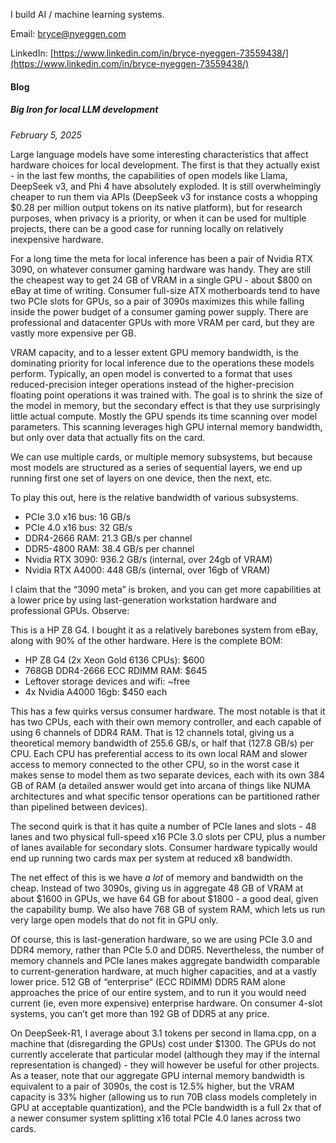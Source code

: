 I build AI / machine learning systems.

Email: [bryce@nyeggen.com](bryce@nyeggen.com)

LinkedIn: [https://www.linkedin.com/in/bryce-nyeggen-73559438/](https://www.linkedin.com/in/bryce-nyeggen-73559438/)

#### Blog

##### Big Iron for local LLM development
*February 5, 2025*

Large language models have some interesting characteristics that affect hardware choices for local development.  The first is that they actually exist - in the last few months, the capabilities of open models like Llama, DeepSeek v3, and Phi 4 have absolutely exploded.  It is still overwhelmingly cheaper to run them via APIs (DeepSeek v3 for instance costs a whopping $0.28 per million output tokens on its native platform), but for research purposes, when privacy is a priority, or when it can be used for multiple projects, there can be a good case for running locally on relatively inexpensive hardware.

For a long time the meta for local inference has been a pair of Nvidia RTX 3090, on whatever consumer gaming hardware was handy.  They are still the cheapest way to get 24 GB of VRAM in a single GPU - about $800 on eBay at time of writing.  Consumer full-size ATX motherboards tend to have two PCIe slots for GPUs, so a pair of 3090s maximizes this while falling inside the power budget of a consumer gaming power supply.  There are professional and datacenter GPUs with more VRAM per card, but they are vastly more expensive per GB.

VRAM capacity, and to a lesser extent GPU memory bandwidth, is the dominating priority for local inference due to the operations these models perform.  Typically, an open model is converted to a format that uses reduced-precision integer operations instead of the higher-precision floating point operations it was trained with.  The goal is to shrink the size of the model in memory, but the secondary effect is that they use surprisingly little actual compute.  Mostly the GPU spends its time scanning over model parameters.  This scanning leverages high GPU internal memory bandwidth, but only over data that actually fits on the card.  

We can use multiple cards, or multiple memory subsystems, but because most models are structured as a series of sequential layers, we end up running first one set of layers on one device, then the next, etc.

To play this out, here is the relative bandwidth of various subsystems.

- PCIe 3.0 x16 bus: 16 GB/s
- PCIe 4.0 x16 bus: 32 GB/s
- DDR4-2666 RAM: 21.3 GB/s per channel
- DDR5-4800 RAM: 38.4 GB/s per channel
- Nvidia RTX 3090: 936.2 GB/s (internal, over 24gb of VRAM)
- Nvidia RTX A4000: 448 GB/s (internal, over 16gb of VRAM)

I claim that the “3090 meta” is broken, and you can get more capabilities at a lower price by using last-generation workstation hardware and professional GPUs.  Observe:

This is a HP Z8 G4.  I bought it as a relatively barebones system from eBay, along with 90% of the other hardware.  Here is the complete BOM:

- HP Z8 G4 (2x Xeon Gold 6136 CPUs): $600
- 768GB DDR4-2666 ECC RDIMM RAM: $645
- Leftover storage devices and wifi: ~free
- 4x Nvidia A4000 16gb: $450 each

This has a few quirks versus consumer hardware.  The most notable is that it has two CPUs, each with their own memory controller, and each capable of using 6 channels of DDR4 RAM.  That is 12 channels total, giving us a theoretical memory bandwidth of 255.6 GB/s, or half that (127.8 GB/s) per CPU.  Each CPU has preferential access to its own local RAM and slower access to memory connected to the other CPU, so in the worst case it makes sense to model them as two separate devices, each with its own 384 GB of RAM (a detailed answer would get into arcana of things like NUMA architectures and what specific tensor operations can be partitioned rather than pipelined between devices).

The second quirk is that it has quite a number of PCIe lanes and slots - 48 lanes and two physical full-speed x16 PCIe 3.0 slots per CPU, plus a number of lanes available for secondary slots.  Consumer hardware typically would end up running two cards max per system at reduced x8 bandwidth.

The net effect of this is we have *a lot* of memory and bandwidth on the cheap.  Instead of two 3090s, giving us in aggregate 48 GB of VRAM at about $1600 in GPUs, we have 64 GB for about $1800 - a good deal, given the capability bump.  We also have 768 GB of system RAM, which lets us run very large open models that do not fit in GPU only.

Of course, this is last-generation hardware, so we are using PCIe 3.0 and DDR4 memory, rather than PCIe 5.0 and DDR5.  Nevertheless, the number of memory channels and PCIe lanes makes aggregate bandwidth comparable to current-generation hardware, at much higher capacities, and at a vastly lower price.  512 GB of “enterprise” (ECC RDIMM) DDR5 RAM alone approaches the price of our entire system, and to run it you would need current (ie, even more expensive) enterprise hardware.  On consumer 4-slot systems, you can’t get more than 192 GB of DDR5 at any price.

On DeepSeek-R1, I average about 3.1 tokens per second in llama.cpp, on a machine that (disregarding the GPUs) cost under $1300.  The GPUs do not currently accelerate that particular model (although they may if the internal representation is changed) - they will however be useful for other projects.  As a teaser, note that our aggregate GPU internal memory bandwidth is equivalent to a pair of 3090s, the cost is 12.5% higher, but the VRAM capacity is 33% higher (allowing us to run 70B class models completely in GPU at acceptable quantization), and the PCIe bandwidth is a full 2x that of a newer consumer system splitting x16 total PCIe 4.0 lanes across two cards.
